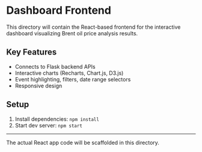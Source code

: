 # Dashboard Frontend

This directory will contain the React-based frontend for the interactive dashboard visualizing Brent oil price analysis results.

## Key Features
- Connects to Flask backend APIs
- Interactive charts (Recharts, Chart.js, D3.js)
- Event highlighting, filters, date range selectors
- Responsive design

## Setup
1. Install dependencies: `npm install`
2. Start dev server: `npm start`

---

The actual React app code will be scaffolded in this directory.
